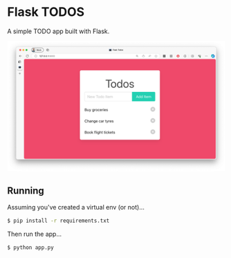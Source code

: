 # Flask TODOS

A simple TODO app built with Flask.

![app preview](app.png)

## Running

Assuming you've created a virtual env (or not)...

```bash
$ pip install -r requirements.txt
```

Then run the app...

```bash
$ python app.py
```